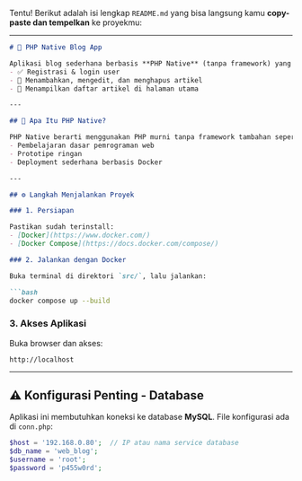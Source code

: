 Tentu! Berikut adalah isi lengkap `README.md` yang bisa langsung kamu **copy-paste dan tempelkan** ke proyekmu:

---

```markdown
# 📝 PHP Native Blog App

Aplikasi blog sederhana berbasis **PHP Native** (tanpa framework) yang mendukung:
- ✅ Registrasi & login user
- 📝 Menambahkan, mengedit, dan menghapus artikel
- 📜 Menampilkan daftar artikel di halaman utama

---

## 📌 Apa Itu PHP Native?

PHP Native berarti menggunakan PHP murni tanpa framework tambahan seperti Laravel atau CodeIgniter. Semua logika, routing, dan koneksi database ditangani secara manual menggunakan file PHP, cocok untuk:
- Pembelajaran dasar pemrograman web
- Prototipe ringan
- Deployment sederhana berbasis Docker

---

## ⚙️ Langkah Menjalankan Proyek

### 1. Persiapan

Pastikan sudah terinstall:
- [Docker](https://www.docker.com/)
- [Docker Compose](https://docs.docker.com/compose/)

### 2. Jalankan dengan Docker

Buka terminal di direktori `src/`, lalu jalankan:

```bash
docker compose up --build
````

### 3. Akses Aplikasi

Buka browser dan akses:

```
http://localhost
```

---

## ⚠️ Konfigurasi Penting - Database

Aplikasi ini membutuhkan koneksi ke database **MySQL**. File konfigurasi ada di `conn.php`:

```php
$host = '192.168.0.80';  // IP atau nama service database
$db_name = 'web_blog';
$username = 'root';
$password = 'p455w0rd';